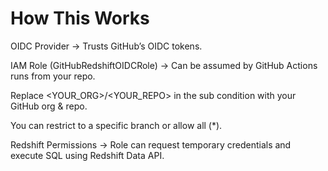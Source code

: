 # How This Works

OIDC Provider → Trusts GitHub’s OIDC tokens.

IAM Role (GitHubRedshiftOIDCRole) → Can be assumed by GitHub Actions runs from your repo.

Replace <YOUR_ORG>/<YOUR_REPO> in the sub condition with your GitHub org & repo.

You can restrict to a specific branch or allow all (*).

Redshift Permissions → Role can request temporary credentials and execute SQL using Redshift Data API.
